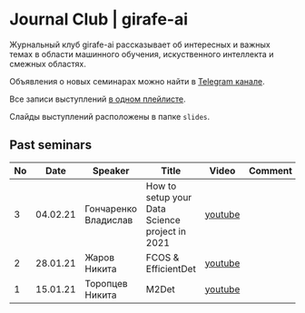 # Journal Club | girafe-ai

Журнальный клуб girafe-ai рассказывает об интересных и важных темах в области машинного обучения, искуственного интеллекта и смежных областях.

Объявления о новых семинарах можно найти в [Telegram канале](https://t.me/girafe_ai_journal).

Все записи выступлений [в одном плейлисте](https://youtube.com/playlist?list=PLJR10EXrBaAu0yvsFbdXkMyFDuwN0YS97).

Слайды выступлений расположены в папке `slides`.

## Past seminars

No | Date | Speaker | Title | Video | Comment
--- | --- | --- | --- | --- | ---
3 | 04.02.21 | Гончаренко Владислав | How to setup your Data Science project in 2021 | [youtube](https://youtu.be/jLIAiDMyseQ)
2 | 28.01.21 | Жаров Никита | FCOS & EfficientDet | [youtube](https://youtu.be/y8RWgDVi2FE)
1 | 15.01.21 | Торопцев Никита | M2Det | [youtube](https://youtu.be/ZRFLBldLfp4)
